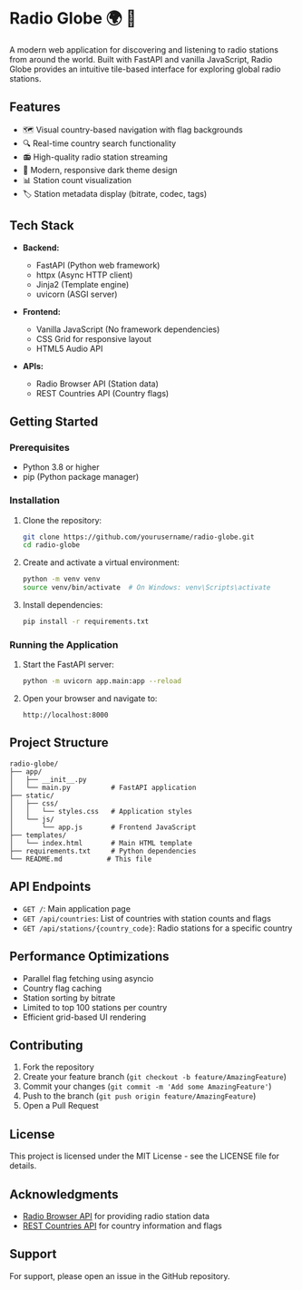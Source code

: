 # Radio Globe 🌍 🎵

A modern web application for discovering and listening to radio stations from around the world. Built with FastAPI and vanilla JavaScript, Radio Globe provides an intuitive tile-based interface for exploring global radio stations.

## Features

- 🗺️ Visual country-based navigation with flag backgrounds
- 🔍 Real-time country search functionality
- 📻 High-quality radio station streaming
- 🎨 Modern, responsive dark theme design
- 📊 Station count visualization
- 🏷️ Station metadata display (bitrate, codec, tags)

## Tech Stack

- **Backend:**
  - FastAPI (Python web framework)
  - httpx (Async HTTP client)
  - Jinja2 (Template engine)
  - uvicorn (ASGI server)

- **Frontend:**
  - Vanilla JavaScript (No framework dependencies)
  - CSS Grid for responsive layout
  - HTML5 Audio API

- **APIs:**
  - Radio Browser API (Station data)
  - REST Countries API (Country flags)

## Getting Started

### Prerequisites

- Python 3.8 or higher
- pip (Python package manager)

### Installation

1. Clone the repository:
   ```bash
   git clone https://github.com/yourusername/radio-globe.git
   cd radio-globe
   ```

2. Create and activate a virtual environment:
   ```bash
   python -m venv venv
   source venv/bin/activate  # On Windows: venv\Scripts\activate
   ```

3. Install dependencies:
   ```bash
   pip install -r requirements.txt
   ```

### Running the Application

1. Start the FastAPI server:
   ```bash
   python -m uvicorn app.main:app --reload
   ```

2. Open your browser and navigate to:
   ```
   http://localhost:8000
   ```

## Project Structure

```
radio-globe/
├── app/
│   ├── __init__.py
│   └── main.py          # FastAPI application
├── static/
│   ├── css/
│   │   └── styles.css   # Application styles
│   └── js/
│       └── app.js       # Frontend JavaScript
├── templates/
│   └── index.html       # Main HTML template
├── requirements.txt     # Python dependencies
└── README.md           # This file
```

## API Endpoints

- `GET /`: Main application page
- `GET /api/countries`: List of countries with station counts and flags
- `GET /api/stations/{country_code}`: Radio stations for a specific country

## Performance Optimizations

- Parallel flag fetching using asyncio
- Country flag caching
- Station sorting by bitrate
- Limited to top 100 stations per country
- Efficient grid-based UI rendering

## Contributing

1. Fork the repository
2. Create your feature branch (`git checkout -b feature/AmazingFeature`)
3. Commit your changes (`git commit -m 'Add some AmazingFeature'`)
4. Push to the branch (`git push origin feature/AmazingFeature`)
5. Open a Pull Request

## License

This project is licensed under the MIT License - see the LICENSE file for details.

## Acknowledgments

- [Radio Browser API](https://api.radio-browser.info/) for providing radio station data
- [REST Countries API](https://restcountries.com/) for country information and flags

## Support

For support, please open an issue in the GitHub repository.
